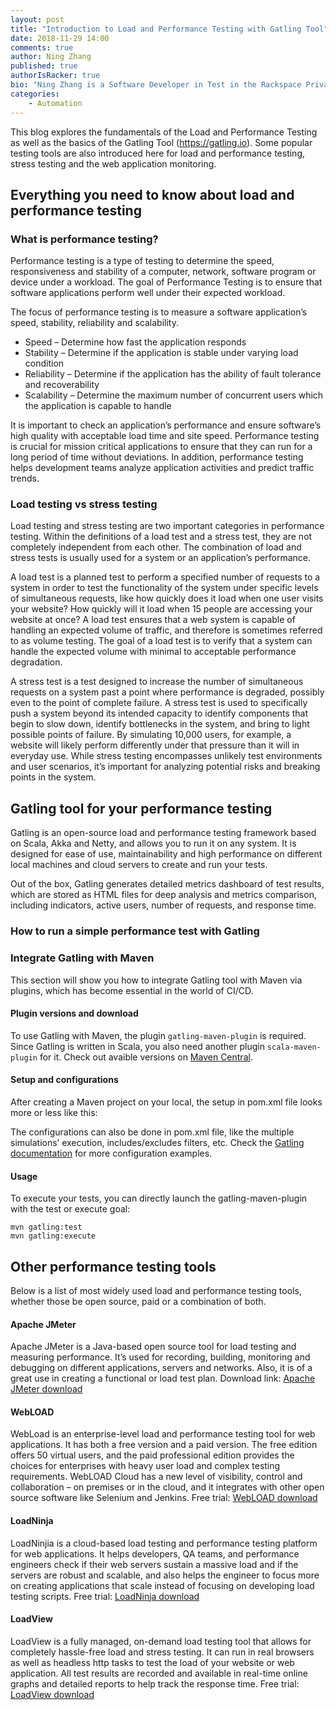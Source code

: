 ```yaml
---
layout: post
title: "Introduction to Load and Performance Testing with Gatling Tool"
date: 2018-11-29 14:00
comments: true
author: Ning Zhang
published: true
authorIsRacker: true
bio: "Ning Zhang is a Software Developer in Test in the Rackspace Private Cloud Powered by VMware. Ning Zhang has years of experience in automation testing, performance tesing, agile development and CI/CD."
categories:
    - Automation
---
```

   
This blog explores the fundamentals of the Load and Performance Testing as well as the basics of the Gatling Tool (https://gatling.io). Some popular testing tools are also introduced here for load and performance testing, stress testing and the web application monitoring.

<!-- more -->

## Everything you need to know about load and performance testing

### What is performance testing?

Performance testing is a type of testing to determine the speed, responsiveness and stability of a computer, network, software program or device under a workload. The goal of Performance Testing is to ensure that software applications perform well under their expected workload. 

The focus of performance testing is to measure a software application’s speed, stability, reliability and scalability.
*	Speed – Determine how fast the application responds
*	Stability – Determine if the application is stable under varying load condition
*	Reliability – Determine if the application has the ability of fault tolerance and recoverability
*	Scalability – Determine the maximum number of concurrent users which the application is capable to handle

It is important to check an application’s performance and ensure software’s high quality with acceptable load time and site speed. Performance testing is crucial for mission critical applications to ensure that they can run for a long period of time without deviations. In addition, performance testing helps development teams analyze application activities and predict traffic trends.


### Load testing vs stress testing

Load testing and stress testing are two important categories in performance testing. Within the definitions of a load test and a stress test, they are not completely independent from each other. The combination of load and stress tests is usually used for a system or an application’s performance.

A load test is a planned test to perform a specified number of requests to a system in order to test the functionality of the system under specific levels of simultaneous requests, like how quickly does it load when one user visits your website? How quickly will it load when 15 people are accessing your website at once? A load test ensures that a web system is capable of handling an expected volume of traffic, and therefore is sometimes referred to as volume testing. The goal of a load test is to verify that a system can handle the expected volume with minimal to acceptable performance degradation.

A stress test is a test designed to increase the number of simultaneous requests on a system past a point where performance is degraded, possibly even to the point of complete failure. A stress test is used to specifically push a system beyond its intended capacity to identify components that begin to slow down, identify bottlenecks in the system, and bring to light possible points of failure. By simulating 10,000 users, for example, a website will likely perform differently under that pressure than it will in everyday use. While stress testing encompasses unlikely test environments and user scenarios, it’s important for analyzing potential risks and breaking points in the system.


## Gatling tool for your performance testing

Gatling is an open-source load and performance testing framework based on Scala, Akka and Netty, and allows you to run it on any system. It is designed for ease of use, maintainability and high performance on different local machines and cloud servers to create and run your tests. 

Out of the box, Gatling generates detailed metrics dashboard of test results, which are stored as HTML files for deep analysis and metrics comparison, including indicators, active users, number of requests, and response time.

### How to run a simple performance test with Gatling

### Integrate Gatling with Maven

This section will show you how to integrate Gatling tool with Maven via plugins, which has become essential in the world of CI/CD.

#### Plugin versions and download
To use Gatling with Maven, the plugin `gatling-maven-plugin` is required. Since Gatling is written in Scala, you also need another plugin `scala-maven-plugin` for it. Check out avaible versions on [Maven Central](https://search.maven.org/search?q=g:io.gatling%20AND%20a:gatling-maven-plugin&core=gav).

#### Setup and configurations
After creating a Maven project on your local, the setup in pom.xml file looks more or less like this:

The configurations can also be done in pom.xml file, like the multiple simulations’ execution, includes/excludes filters, etc. Check the [Gatling documentation](https://gatling.io/docs/current/extensions/maven_plugin/#configuration) for more configuration examples.

#### Usage
To execute your tests, you can directly launch the gatling-maven-plugin with the test or execute goal:
```
mvn gatling:test
mvn gatling:execute
```


## Other performance testing tools

Below is a list of most widely used load and performance testing tools, whether those be open source, paid or a combination of both. 

#### Apache JMeter

Apache JMeter is a Java-based open source tool for load testing and measuring performance. It’s used for recording, building, monitoring and debugging on different applications, servers and networks. Also, it is of a great use in creating a functional or load test plan.
Download link: [Apache JMeter download](http://jmeter.apache.org/download_jmeter.cgi)

#### WebLOAD

WebLoad is an enterprise-level load and performance testing tool for web applications. It has both a free version and a paid version. The free edition offers 50 virtual users, and the paid professional edition provides the choices for enterprises with heavy user load and complex testing requirements. WebLOAD Cloud has a new level of visibility, control and collaboration – on premises or in the cloud, and it integrates with other open source software like Selenium and Jenkins.
Free trial: [WebLOAD download](https://www.radview.com/webload-download/?utm_campaign=top-15-tools&utm_medium=top-15-tools&utm_source=softwaretestinghelp)

#### LoadNinja

LoadNinjia is a cloud-based load testing and performance testing platform for web applications. It helps developers, QA teams, and performance engineers check if their web servers sustain a massive load and if the servers are robust and scalable, and also helps the engineer to focus more on creating applications that scale instead of focusing on developing load testing scripts.
Free trial: [LoadNinja download](https://loadninja.com/)

#### LoadView

LoadView is a fully managed, on-demand load testing tool that allows for completely hassle-free load and stress testing. It can run in real browsers as well as headless http tasks to test the load of your website or web application. All test results are recorded and available in real-time online graphs and detailed reports to help track the response time.
Free trial: [LoadView download](https://userauth.dotcom-monitor.com/Account/FreeTrialSignUp?solutionType=StressTesting)
